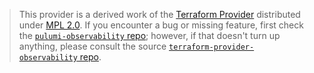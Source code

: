> This provider is a derived work of the [Terraform Provider](https://github.com/terraform-providers/terraform-provider-observability)
> distributed under [MPL 2.0](https://www.mozilla.org/en-US/MPL/2.0/). If you encounter a bug or missing feature,
> first check the [`pulumi-observability` repo](/issues); however, if that doesn't turn up anything,
> please consult the source [`terraform-provider-observability` repo](https://github.com/terraform-providers/terraform-provider-observability/issues).
